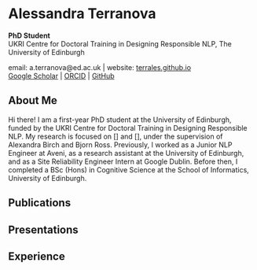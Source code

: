 
<h1 align="left">Alessandra Terranova</h1>
<p align="left">
  <strong>PhD Student</strong><br>
  UKRI Centre for Doctoral Training in Designing Responsible NLP, The University of Edinburgh  
</p>

<p align="left">
  email: a.terranova@ed.ac.uk | website: <a href="https://terrales.github.io">terrales.github.io</a>  
  <br>
   <a href="https://scholar.google.com/citations?user=XXXXXX">Google Scholar</a> | 
  <a href="https://orcid.org/0000-0001-2345-6789">ORCID</a> | 
  <a href="https://github.com/terrales">GitHub</a>
</p>


## About Me

Hi there! I am a first-year PhD student at the University of Edinburgh, funded by the UKRI Centre for Doctoral Training in Designing Responsible NLP. My research is focused on [] and [], under the supervision of Alexandra Birch and Bjorn Ross. Previously, I worked as a Junior NLP Engineer at Aveni, as a research assistant at the University of Edinburgh, and as a Site Reliability Engineer Intern at Google Dublin. Before then, I completed a BSc (Hons) in Cognitive Science at the School of Informatics, University of Edinburgh.


## Publications


## Presentations


## Experience
